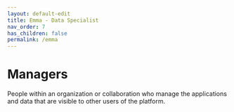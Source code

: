 ```yaml
---
layout: default-edit
title: Emma - Data Specialist
nav_order: 7
has_children: false
permalink: /emma
---
```


# Managers

People within an organization or collaboration who manage the
applications and data that are visible to other users of the platform.
